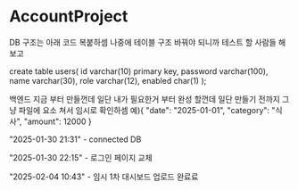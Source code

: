 # AccountProject

DB 구조는 아래 코드 복붙하셈
나중에 테이블 구조 바꿔야 되니까 테스트 할 사람들 해보고

create table users(
id varchar(10) primary key,
password varchar(100),
name varchar(30),
role varchar(12),
enabled char(1)
);

백엔드 지금 부터 만들껀데 일단 내가 필요한거 부터 완성 할껀데
일단 만들기 전까지 그냥 파일에 요소 쳐서 임시로 확인하셈 
예){ "date": "2025-01-01", "category": "식사", "amount": 12000 }

"2025-01-30 21:31" - connected DB

"2025-01-30 22:15" - 로그인 페이지 교체

"2025-02-04 10:43" - 임시 1차 대시보드 업로드 완료료
